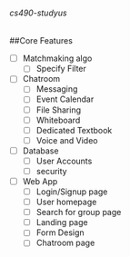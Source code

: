 ###### cs490-studyus
##Core Features
- [ ] Matchmaking algo
  - [ ] Specify Filter
- [ ] Chatroom
  - [ ] Messaging
  - [ ] Event Calendar
  - [ ] File Sharing
  - [ ] Whiteboard
  - [ ] Dedicated Textbook
  - [ ] Voice and Video
- [ ] Database
  - [ ] User Accounts
  - [ ] security
- [ ] Web App
  - [ ] Login/Signup page
  - [ ] User homepage
  - [ ] Search for group page
  - [ ] Landing page
  - [ ] Form Design
  - [ ] Chatroom page
